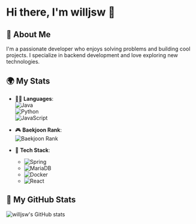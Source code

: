 # Hi there, I'm willjsw 👋

## 🚀 About Me
I'm a passionate developer who enjoys solving problems and building cool projects. I specialize in backend development and love exploring new technologies.

## 🌍 My Stats

- 🧑‍💻 **Languages**:  
  ![Java](https://img.shields.io/badge/Java-ED8B00?style=for-the-badge&logo=java&logoColor=white)  
  ![Python](https://img.shields.io/badge/Python-3776AB?style=for-the-badge&logo=python&logoColor=white)  
  ![JavaScript](https://img.shields.io/badge/JavaScript-323330?style=for-the-badge&logo=javascript&logoColor=F7DF1E)

- 🎮 **Baekjoon Rank**:  
  ![Baekjoon Rank](https://img.shields.io/badge/Rank-1234-red?style=for-the-badge&logo=baekjoon&logoColor=white)

- 🧰 **Tech Stack**:
  - ![Spring](https://img.shields.io/badge/Spring-6DB33F?style=for-the-badge&logo=spring&logoColor=white)
  - ![MariaDB](https://img.shields.io/badge/MariaDB-003B57?style=for-the-badge&logo=mariadb&logoColor=white)
  - ![Docker](https://img.shields.io/badge/Docker-2496ED?style=for-the-badge&logo=docker&logoColor=white)
  - ![React](https://img.shields.io/badge/React-61DAFB?style=for-the-badge&logo=react&logoColor=black)

## 📝 My GitHub Stats

![willjsw's GitHub stats](https://github-readme-stats.vercel.app/api?username=willjsw&show_icons=true&theme=radical)
